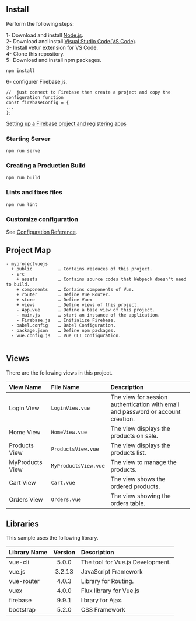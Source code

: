 

## Install

Perform the following steps:

1- Download and install <a href="https://nodejs.org/en/">Node.js</a>.<br/>
2- Download and install <a href="https://nodejs.org/en/">Visual Studio Code(VS Code)</a>.<br/>
3- Install vetur extension for VS Code.<br/>
4- Clone this repository.<br/>
5- Download and install npm packages.<br/>
```
npm install
```
6- configurer Firebase.js.<br/>

 
```
//  just connect to Firebase then create a project and copy the configuration function
const firebaseConfig = {
...
};
```
<a href="https://firebase.google.com/docs/projects/learn-more">Setting up a Firebase project and registering apps</a>
### Starting Server
```
npm run serve
```

### Creating a Production Build
```
npm run build
```

### Lints and fixes files
```
npm run lint
```

### Customize configuration
See [Configuration Reference](https://cli.vuejs.org/config/).

## Project Map
```
- myprojectvuejs
  + public          … Contains resouces of this project.
  - src
    + assets        … Contains source codes that Webpack doesn't need to build.
    + components    … Contains components of Vue.
    + router        … Define Vue Router.
    + store         … Define Vuex
    + views         … Define views of this project.
    - App.vue       … Define a base view of this project.
    - main.js       … start an instance of the application.
    - Firebase.js   … Initialize Firebase.
  - babel.config    … Babel Configuration.
  - package.json    … Define npm packages.
  - vue.config.js   … Vue CLI Configuration.
  
  ```

  ## Views
  There are the following views in this project.
  
  <table>
<thead>
<tr>
<th align="left">View Name</th>
<th align="left">File Name</th>
<th align="left">Description</th>
</tr>
</thead>
<tbody>
<tr>
<td align="left">Login View</td>
<td align="left"><code>LoginView.vue </code></td>
<td align="left">The view for session authentication with email and password or account creation. </td>
</tr>
<tr>
<td align="left">Home View</td>
<td align="left"><code>HomeView.vue</code></td>
<td align="left">The view displays the products on sale.</td>
</tr>
<tr>
<td align="left">Products View</td>
<td align="left"><code>ProductsView.vue</code></td>
<td align="left">The view displays the products list.</td>
</tr>
<tr>
<td align="left">MyProducts View</td>
<td align="left"><code>MyProductsView.vue</code></td>
<td align="left">The view to manage the products.</td>
</tr>
<tr>
<td align="left">Cart View</td>
<td align="left"><code>Cart.vue</code></td>
<td align="left">The view shows the ordered products.</td>
</tr>
<tr>
<td align="left">Orders View</td>
<td align="left"><code>Orders.vue</code></td>
<td align="left">The view showing the orders table.</td>
</tr>

</tbody>
</table>

## Libraries

This sample uses the following library.
<table>
<thead>
<tr>
<th align="left">Library Name</th>
<th align="center">Version</th>
<th align="left">Description</th>
</tr>
</thead>
<tbody>
<tr>
<td align="left">vue-cli</td>
<td align="center">5.0.0</td>
<td align="left">The tool for Vue.js Development.</td>
</tr>
<tr>
<td align="left">vue.js</td>
<td align="center">3.2.13</td>
<td align="left">JavaScript Framework</td>
</tr>
<tr>
<td align="left">vue-router</td>
<td align="center">4.0.3</td>
<td align="left">Library for Routing.</td>
</tr>
<tr>
<td align="left">vuex</td>
<td align="center">4.0.0</td>
<td align="left">Flux library for Vue.js</td>
</tr>
<tr>
<td align="left">firebase</td>
<td align="center">9.9.1</td>
<td align="left">library for Ajax.</td>
</tr>
<tr>
<td align="left">bootstrap</td>
<td align="center">5.2.0</td>
<td align="left">CSS Framework</td>
</tr>
</tbody>
</table>



